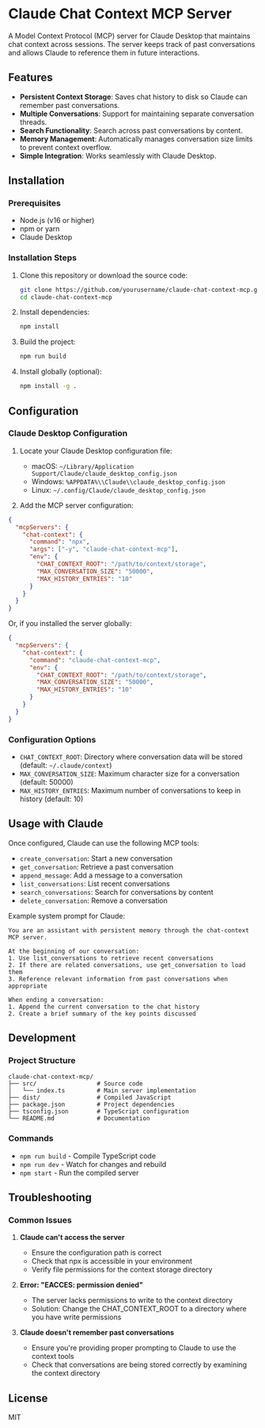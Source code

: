 # Claude Chat Context MCP Server

A Model Context Protocol (MCP) server for Claude Desktop that maintains chat context across sessions. The server keeps track of past conversations and allows Claude to reference them in future interactions.

## Features

- **Persistent Context Storage**: Saves chat history to disk so Claude can remember past conversations.
- **Multiple Conversations**: Support for maintaining separate conversation threads.
- **Search Functionality**: Search across past conversations by content.
- **Memory Management**: Automatically manages conversation size limits to prevent context overflow.
- **Simple Integration**: Works seamlessly with Claude Desktop.

## Installation

### Prerequisites

- Node.js (v16 or higher)
- npm or yarn
- Claude Desktop

### Installation Steps

1. Clone this repository or download the source code:
   ```bash
   git clone https://github.com/yourusername/claude-chat-context-mcp.git
   cd claude-chat-context-mcp
   ```

2. Install dependencies:
   ```bash
   npm install
   ```

3. Build the project:
   ```bash
   npm run build
   ```

4. Install globally (optional):
   ```bash
   npm install -g .
   ```

## Configuration

### Claude Desktop Configuration

1. Locate your Claude Desktop configuration file:
   - macOS: `~/Library/Application Support/Claude/claude_desktop_config.json`
   - Windows: `%APPDATA%\\Claude\\claude_desktop_config.json`
   - Linux: `~/.config/Claude/claude_desktop_config.json`

2. Add the MCP server configuration:

```json
{
  "mcpServers": {
    "chat-context": {
      "command": "npx",
      "args": ["-y", "claude-chat-context-mcp"],
      "env": {
        "CHAT_CONTEXT_ROOT": "/path/to/context/storage",
        "MAX_CONVERSATION_SIZE": "50000",
        "MAX_HISTORY_ENTRIES": "10"
      }
    }
  }
}
```

Or, if you installed the server globally:

```json
{
  "mcpServers": {
    "chat-context": {
      "command": "claude-chat-context-mcp",
      "env": {
        "CHAT_CONTEXT_ROOT": "/path/to/context/storage",
        "MAX_CONVERSATION_SIZE": "50000",
        "MAX_HISTORY_ENTRIES": "10"
      }
    }
  }
}
```

### Configuration Options

- `CHAT_CONTEXT_ROOT`: Directory where conversation data will be stored (default: `~/.claude/context`)
- `MAX_CONVERSATION_SIZE`: Maximum character size for a conversation (default: 50000)
- `MAX_HISTORY_ENTRIES`: Maximum number of conversations to keep in history (default: 10)

## Usage with Claude

Once configured, Claude can use the following MCP tools:

- `create_conversation`: Start a new conversation
- `get_conversation`: Retrieve a past conversation
- `append_message`: Add a message to a conversation
- `list_conversations`: List recent conversations
- `search_conversations`: Search for conversations by content
- `delete_conversation`: Remove a conversation

Example system prompt for Claude:

```
You are an assistant with persistent memory through the chat-context MCP server.

At the beginning of our conversation:
1. Use list_conversations to retrieve recent conversations
2. If there are related conversations, use get_conversation to load them
3. Reference relevant information from past conversations when appropriate

When ending a conversation:
1. Append the current conversation to the chat history
2. Create a brief summary of the key points discussed
```

## Development

### Project Structure

```
claude-chat-context-mcp/
├── src/                 # Source code
│   └── index.ts         # Main server implementation
├── dist/                # Compiled JavaScript
├── package.json         # Project dependencies
├── tsconfig.json        # TypeScript configuration
└── README.md            # Documentation
```

### Commands

- `npm run build` - Compile TypeScript code
- `npm run dev` - Watch for changes and rebuild
- `npm start` - Run the compiled server

## Troubleshooting

### Common Issues

1. **Claude can't access the server**
   - Ensure the configuration path is correct
   - Check that npx is accessible in your environment
   - Verify file permissions for the context storage directory

2. **Error: "EACCES: permission denied"**
   - The server lacks permissions to write to the context directory
   - Solution: Change the CHAT_CONTEXT_ROOT to a directory where you have write permissions

3. **Claude doesn't remember past conversations**
   - Ensure you're providing proper prompting to Claude to use the context tools
   - Check that conversations are being stored correctly by examining the context directory

## License

MIT
